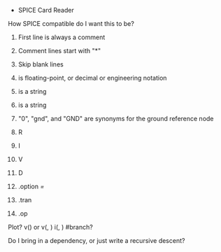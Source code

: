 * SPICE Card Reader

How SPICE compatible do I want this to be?

1. First line is always a comment
2. Comment lines start with "*"
3. Skip blank lines

4. <value> is floating-point, or decimal or engineering notation
5. <node> is a string
6. <ident> is a string

7. "0", "gnd", and "GND" are synonyms for the ground reference node
8. R<ident> <node> <node> <value>
9. I<ident> <node> <node> <value>
10. V<ident> <node> <node> <value>
11. D<ident> <node> <node>

12. .option <VAR>=<value>
13. .tran <time> <time> <time>
14. .op

Plot? v(<node>) or v(<node>, <node>) i(<node>, <pin>) #branch?
 
Do I bring in a dependency, or just write a recursive descent?


